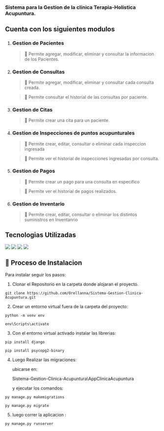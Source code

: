 
### Sistema para la Gestion de la clínica Terapia-Holistica Acupuntura.


## Cuenta con los siguientes modulos


1. ### Gestion de Pacientes
    > 📌 Permite agregar, modificar, eliminar y consultar la informacion de los Pacientes.


2. ### Gestion de Consultas
    > 📌 Permite agregar, modificar, eliminar y consultar cada consulta creada.

    > 📌 Permite consultar el historial de las consultas por paciente.


3. ### Gestion de Citas
    > 📌 Permite crear una cita para un paciente.


4. ### Gestion de Inspecciones de puntos acupunturales
    > 📌 Permite crear, editar, consultar o eliminar cada inspeccion ingresada

    > 📌 Permite ver el historial de inspecciones ingresadas por consulta.


5. ### Gestion de Pagos

    > 📌 Permite crear un pago para una consulta en especifico

    > 📌 Permite ver el historial de pagos realizados.

6. ### Gestion de Inventario
    > 📌 Permite crear, editar, consultar o eliminar los distintos suministros en Inventanrio


## Tecnologias Utilizadas

<img src="https://img.shields.io/badge/Python-14354C?style=for-the-badge&logo=python&logoColor=white">
<img src="https://img.shields.io/badge/Django-092E20?style=for-the-badge&logo=django&logoColor=white">
<img src="https://img.shields.io/badge/postgres-%23316192.svg?style=for-the-badge&logo=postgresql&logoColor=white">
<img src="https://img.shields.io/badge/bootstrap-%23563D7C.svg?style=for-the-badge&logo=bootstrap&logoColor=white">

## 🚀 Proceso de Instalacion

Para instalar seguir los pasos:

1. Clonar el Repositorio en la carpeta donde alojaran el proyecto.

`git clone https://github.com/Orellanna/Sistema-Gestion-Clinica-Acupuntura.git`

2. Crear un entorno virtual fuera de la carpeta del proyecto:

`python -m venv env`

`env\Scripts\activate`

3. Con el entorno virtual activado instalar las librerias:

`pip install django`

`pip install psycopg2-binary`

4. Luego Realizar las migraciones:

    ubicarse en:

    Sistema-Gestion-Clinica-Acupuntura\AppClinicaAcupuntura

    y ejecutar los comandos:

`py manage.py makemigrations`

`py manage.py migrate`

5. luego correr la aplicacion :

`py manage.py runserver`
